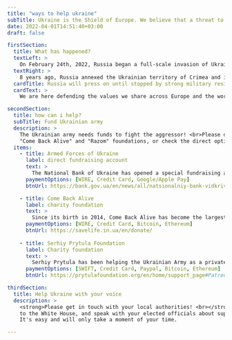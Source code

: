 ```yaml
---
title: "ways to help ukraine"
subTitle: Ukraine is the Shield of Europe. We believe that a threat to freedom anywhere is a threat to freedom everywhere. 
date: 2022-04-01T14:51:40+03:00
draft: false

firstSection:
  title: What has happened?
  textLeft: >
    On February 24th, 2022, Russia began a full-scale invasion of Ukraine. This is the big war in Europe. Putin is using aviation, artillery, and missiles. Cities are being bombed with battles happening across the country.
  textRight: >
    8 years ago, Russia annexed the Ukrainian territory of Crimea and invaded the Donbas region of Ukraine, and has since intensified efforts to destabilize Ukraine.
  cardTitle: Russia will press on until stopped by strong military resistance.
  cardText: >
    We are here defending the values we share across Europe and the world. We are doing our best to make sure Putin's values do not spread further, even beyond our borders. Our Army is strong and determined, but they are under-equipped.

secondSection:
  title: how can i help?
  subTitle: Fund Ukrainian army
  description: >
    The Ukrainian army needs funds to fight the aggressor! <br>Please donate 
    "Come Back Alive" and "Razom" foundations, or check the direct options to donate to the army.
  items:
    - title: Armed Forces of Ukraine
      label: direct fundraising account
      text: >
        The National Bank of Ukraine has opened a special fundraising account to support the Armed Forces of Ukraine.
      paymentOptions: [WIRE, Credit Card, Google/Apple Pay]
      btnUrl: https://bank.gov.ua/en/news/all/natsionalniy-bank-vidkriv-spetsrahunok-dlya-zboru-koshtiv-na-potrebi-armiyi

    - title: Come Back Alive
      label: charity foundation
      text: >
        Since its birth in 2014, Come Back Alive has become the largest foundation providing support to the Ukrainian Armed Forces. Provides assistance to around 100 combat units of the Ukrainian armed forces. Total transparency. The foundation has opened <a href="https://onedrive.live.com/view.aspx?resid=B0264747CBB7E393!15717&amp;ithint=file%2cxlsx&amp;authkey=!AB26WbOgj7BiNnk" target="_blank">reporting.</a>
      paymentOptions: [WIRE, Credit Card, Bitcoin, Ethereum]
      btnUrl: https://savelife.in.ua/en/donate/
    
    - title: Serhiy Prytula Foundation
      label: Charity foundation
      text: >
        Serhiy Prytula has been helping the Ukrainian Army as a private volunteer since Russia occupied Crimea and Donbas in 2014. After Russia launched a full-scale invasion, the Foundation joined the Army supply movement, covering the needs of both the Armed Forces fighters and members of Territorial Defense units.
      paymentOptions: [SWIFT, Credit Card, Paypal, Bitcoin, Ethereum]
      btnUrl: https://prytulafoundation.org/en/home/support_page#Patreon

thirdSection:
  title: Help Ukraine with your voice
  description: >
    <strong>Please get in touch with your local authorities! <br></strong>This is one thing everyone can do to support Ukraine right now - write to your representatives in Congress, call and write
    to the White House, and speak with your elected officials about supporting Ukraine. 
    It's easy and will only take a moment of your time.

---
```


